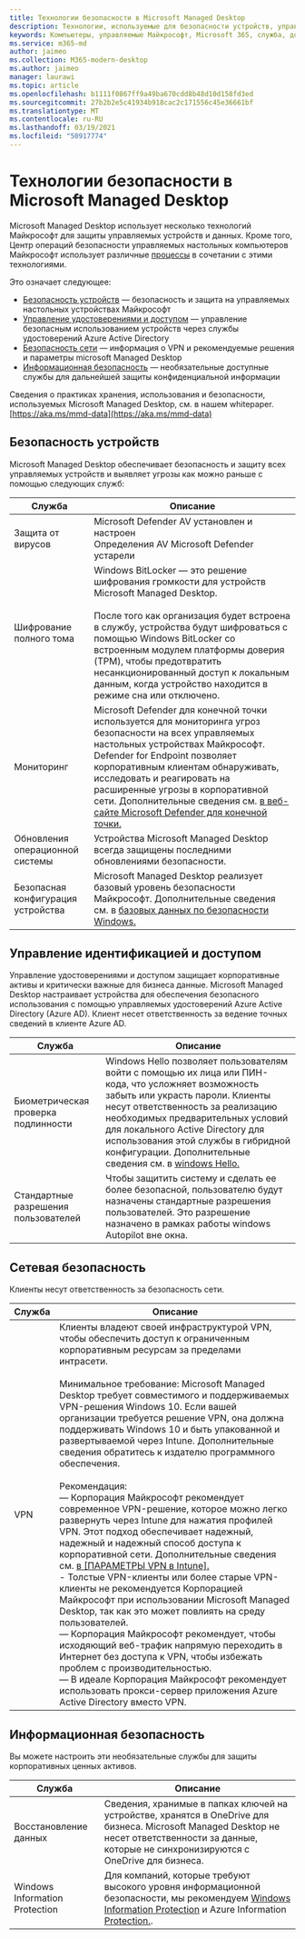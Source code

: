 ```yaml
---
title: Технологии безопасности в Microsoft Managed Desktop
description: Технологии, используемые для безопасности устройств, управления удостоверениями и доступом, сетевой безопасности и информационной безопасности
keywords: Компьютеры, управляемые Майкрософт, Microsoft 365, служба, документация
ms.service: m365-md
author: jaimeo
ms.collection: M365-modern-desktop
ms.author: jaimeo
manager: laurawi
ms.topic: article
ms.openlocfilehash: b1111f0867ff9a49ba670cdd8b48d10d158fd3ed
ms.sourcegitcommit: 27b2b2e5c41934b918cac2c171556c45e36661bf
ms.translationtype: MT
ms.contentlocale: ru-RU
ms.lasthandoff: 03/19/2021
ms.locfileid: "50917774"
---
```

# <a name="security-technologies-in-microsoft-managed-desktop"></a>Технологии безопасности в Microsoft Managed Desktop

<!--Security, also Onboarding doc: data handling/store, privileged account access -->

Microsoft Managed Desktop использует несколько технологий Майкрософт для защиты управляемых устройств и данных. Кроме того, Центр операций безопасности управляемых настольных компьютеров Майкрософт использует различные [процессы](security-operations.md) в сочетании с этими технологиями.

Это означает следующее: 

- [Безопасность устройств](#device-security) — безопасность и защита на управляемых настольных устройствах Майкрософт
- [Управление удостоверениями и доступом](#identity-and-access-management) — управление безопасным использованием устройств через службы удостоверений Azure Active Directory
- [Безопасность сети](#network-security) — информация о VPN и рекомендуемые решения и параметры microsoft Managed Desktop
- [Информационная безопасность](#information-security) — необязательные доступные службы для дальнейшей защиты конфиденциальной информации 

Сведения о практиках хранения, использования и безопасности, используемых Microsoft Managed Desktop, см. в нашем whitepaper. [https://aka.ms/mmd-data](https://aka.ms/mmd-data)


## <a name="device-security"></a>Безопасность устройств

Microsoft Managed Desktop обеспечивает безопасность и защиту всех управляемых устройств и выявляет угрозы как можно раньше с помощью следующих служб:

Служба | Описание
--- | ---
Защита от вирусов | Microsoft Defender AV установлен и настроен<br>Определения AV Microsoft Defender устарели
Шифрование полного тома |    Windows BitLocker — это решение шифрования громкости для устройств Microsoft Managed Desktop.<br><br>После того как организация будет встроена в службу, устройства будут шифроваться с помощью Windows BitLocker со встроенным модулем платформы доверия (TPM), чтобы предотвратить несанкционированный доступ к локальным данным, когда устройство находится в режиме сна или отключено. 
Мониторинг |    Microsoft Defender для конечной точки используется для мониторинга угроз безопасности на всех управляемых настольных устройствах Майкрософт. Defender for Endpoint позволяет корпоративным клиентам обнаруживать, исследовать и реагировать на расширенные угрозы в корпоративной сети. Дополнительные сведения см. [в веб-сайте Microsoft Defender для конечной точки.](/windows/threat-protection/windows-defender-atp/windows-defender-advanced-threat-protection) 
Обновления операционной системы |  Устройства Microsoft Managed Desktop всегда защищены последними обновлениями безопасности.
Безопасная конфигурация устройства |   Microsoft Managed Desktop реализует базовый уровень безопасности Майкрософт. Дополнительные сведения см. в [базовых данных по безопасности Windows.](/windows/security/threat-protection/windows-security-baselines)



## <a name="identity-and-access-management"></a>Управление идентификацией и доступом

Управление удостоверениями и доступом защищает корпоративные активы и критически важные для бизнеса данные. Microsoft Managed Desktop настраивает устройства для обеспечения безопасного использования с помощью управляемых удостоверений Azure Active Directory (Azure AD). Клиент несет ответственность за ведение точных сведений в клиенте Azure AD. 

Служба | Описание
--- | ---
Биометрическая проверка подлинности |  Windows Hello позволяет пользователям войти с помощью их лица или ПИН-кода, что усложняет возможность забыть или украсть пароли. Клиенты несут ответственность за реализацию необходимых предварительных условий для локального Active Directory для использования этой службы в гибридной конфигурации. Дополнительные сведения см. в [windows Hello.](/windows-hardware/design/device-experiences/windows-hello) 
Стандартные разрешения пользователей |  Чтобы защитить систему и сделать ее более безопасной, пользователю будут назначены стандартные разрешения пользователей. Это разрешение назначено в рамках работы windows Autopilot вне окна.



## <a name="network-security"></a>Сетевая безопасность

Клиенты несут ответственность за безопасность сети. 

Служба | Описание
--- | ---
VPN | Клиенты владеют своей инфраструктурой VPN, чтобы обеспечить доступ к ограниченным корпоративным ресурсам за пределами интрасети.<br><br>Минимальное требование: Microsoft Managed Desktop требует совместимого и поддерживаемых VPN-решения Windows 10. Если вашей организации требуется решение VPN, она должна поддерживать Windows 10 и быть упакованной и развертываемой через Intune. Дополнительные сведения обратитесь к издателю программного обеспечения.<br><br>Рекомендация:<br>— Корпорация Майкрософт рекомендует современное VPN-решение, которое можно легко развернуть через Intune для нажатия профилей VPN. Этот подход обеспечивает надежный, надежный и надежный способ доступа к корпоративной сети. Дополнительные сведения см. [в [ПАРАМЕТРЫ VPN в Intune].](/intune/vpn-settings-configure)<br>- Толстые VPN-клиенты или более старые VPN-клиенты не рекомендуется Корпорацией Майкрософт при использовании Microsoft Managed Desktop, так как это может повлиять на среду пользователей.<br>— Корпорация Майкрософт рекомендует, чтобы исходяющий веб-трафик напрямую переходить в Интернет без доступа к VPN, чтобы избежать проблем с производительностью.<br>— В идеале Корпорация Майкрософт рекомендует использовать прокси-сервер приложения Azure Active Directory вместо VPN.


## <a name="information-security"></a>Информационная безопасность

Вы можете настроить эти необязательные службы для защиты корпоративных ценных активов. 

Служба | Описание
--- | ---
Восстановление данных  | Сведения, хранимые в папках ключей на устройстве, хранятся в OneDrive для бизнеса. Microsoft Managed Desktop не несет ответственности за данные, которые не синхронизируются с OneDrive для бизнеса. 
Windows Information Protection |    Для компаний, которые требуют высокого уровня информационной безопасности, мы рекомендуем [Windows Information Protection](/windows/threat-protection/windows-information-protection/protect-enterprise-data-using-wip) и Azure Information [Protection.](https://www.microsoft.com/cloud-platform/azure-information-protection).